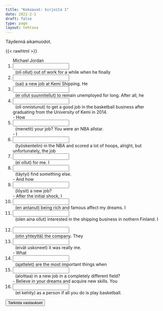 ```yaml
---
title: "Kokoavat: kirjoita 1"
date: 2022-2-1
draft: false
type: page
layout: tehtava
---
```


Täydennä aikamuodot.

{{< rawhtml >}}
<div class="tehtava">
<form autocomplete="off">
  <ol>
  
<section>
Michael Jordan &nbsp;<li><input id="q1" type="text"/><span></span></li>&nbsp; (oli ollut) out of work for a while when he finally &nbsp;<li><input id="q2" type="text"/><span></span></li>&nbsp; (sai) a new job at Kemi Shipping. He &nbsp;<li><input id="q3" type="text"/><span></span></li>&nbsp; (ei ollut suunnitellut) to remain unemployed for long. After all, he &nbsp;<li><input id="q4" type="text"/><span></span></li>&nbsp; (oli onnistunut) to get a good job in the basketball business after graduating from the University of Kemi in 2014. 
</section>
<section>
- How &nbsp;<li><input id="q5" type="text"/><span></span></li>&nbsp; (menetit) your job? You were an NBA allstar.
</section>
<section>
- I &nbsp;<li><input id="q6" type="text"/><span></span></li>&nbsp; (työskentelin) in the NBA and scored a lot of hoops, alright, but unfortunately, the job  &nbsp;<li><input id="q7" type="text"/><span></span></li>&nbsp; (ei ollut) for me. I &nbsp;<li><input id="q8" type="text"/><span></span></li>&nbsp; (täytyi) find something else.
</section>
<section>
- And how &nbsp;<li><input id="q9" type="text"/><span></span></li>&nbsp; (löysit) a new job?
</section>
<section>
- After the initial shock, I &nbsp;<li><input id="q10" type="text"/><span></span></li>&nbsp; (en antanut) being rich and famous affect my dreams. I &nbsp;<li><input id="q11" type="text"/><span></span></li>&nbsp; (olen aina ollut) interested in the shipping business in nothern Finland. I &nbsp;<li><input id="q12" type="text"/><span></span></li>&nbsp; (otin yhteyttä) the company. They &nbsp;<li><input id="q13" type="text"/><span></span></li>&nbsp; (eivät uskoneet) it was really me. 
</section>
<section>
- What &nbsp;<li><input id="q14" type="text"/><span></span></li>&nbsp; (ajattelet) are the most important things when &nbsp;<li><input id="q15" type="text"/><span></span></li>&nbsp; (aloittaa) in a new job in a completely different field?
</section>
<section>
- Believe in your dreams and acquire new skills. You &nbsp;<li><input id="q16" type="text"/><span></span></li>&nbsp; (et kehity) as a person if all you do is play  basketball.
</section>
</ol>
  
 <link rel="stylesheet" type="text/css" href="/css/kirjoita1.css"/>

<div id="buttonWrapper">
   <input type="submit" id="submit" value="Tarkista vastaukset" />
   </div>
</form>

</div>


<script>
var answers = {
  "q1": ["had been"],
  "q2": ["got", "landed"],
  "q3": ["had not planned", "hadn't planned"],
  "q4": ["had managed", "had succeeded"],
  "q5": ["did you lose"],
  "q6": ["worked"],
  "q7": ["wasn't", "was not"],
  "q8": ["had to"],
  "q9": ["did you find"],
  "q10": ["didn't let", "did not let"],
  "q11": ["have always been"],
  "q12": ["contacted", "reached out to"],
  "q13": ["did not believe", "didn't believe"],
  "q14": ["do you think"],
  "q15": ["starting"],
  "q16": ["do not develop", "don't develop"],
};

function markAnswers() {
  $("input[type='text']").each(function() {
    console.log($.inArray(this.value, answers[this.id]));
    if ($.inArray(this.value.toLowerCase().trim(), answers[this.id]) === -1) {
      $(this).parent()[0].setAttribute("class", "vaarin");
    } else {
      $(this).parent()[0].setAttribute("class", "oikein");
    }
  })
}

$("form").on("submit", function(e) {
  e.preventDefault();
  markAnswers();
});

const input = document.querySelector('.tehtava input');
const span = document.querySelector('.tehtava span');

document.querySelectorAll("input").forEach(elem => elem.addEventListener('input', function (event) {
    span.innerHTML = this.value.replace(/\s/g, '&nbsp;');
    this.style.width = span.offsetWidth + 'px';
}));

</script>
</rawhtml>